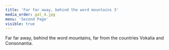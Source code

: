 ```yaml
---
title: 'Far far away, behind the word mountains 3'
media_order: gal_4.jpg
menu: 'Second Page'
visible: true
---
```


Far far away, behind the word mountains, far from the countries Vokalia and Consonantia.